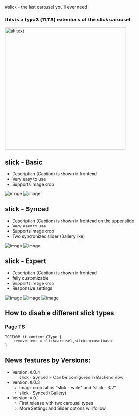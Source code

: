 #slick - the last carousel you'll ever need

### this is a typo3 (7LTS) extenions of the slick carousel 

<img src="http://snag.gy/jsI2I.jpg" alt="alt text" style="width:400px;height:auto">

## slick - Basic
* Description (Caption) is shown in frontend
* Very easy to use
* Supports image crop

![image](http://snag.gy/qwwSp.jpg)
![image](http://snag.gy/FsWNa.jpg)

## slick - Synced
* Description (Caption) is shown in frontend on the upper slide
* Very easy to use
* Supports image crop
* Two syncronized slider (Gallery like)

![image](http://snag.gy/drzTv.jpg)
![image](http://snag.gy/st65k.jpg)

## slick - Expert
* Description (Caption) is shown in frontend
* fully customizable
* Supports image crop
* Responsive settings

![image](http://snag.gy/qwwSp.jpg)
![image](http://snag.gy/NI3lB.jpg)
![image](http://snag.gy/TRror.jpg)

## How to disable different slick types

### Page TS
```
TCEFORM.tt_content.CType {
    removeItems = slickcarousel,slickcarouselbasic
}
```

## News features by Versions:
* Version: 0.0.4
	* slick - Synced > Can be configured in Backend now
* Version: 0.0.3
	* Image crop ratios "slick - wide" and "slick - 3:2"
	* slick - Synced (Gallery)
* Version: 0.0.1
	* First release with two carousel types
	* More Settings and Slider options will follow
